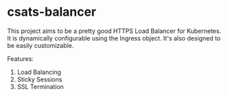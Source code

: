 # csats-balancer

This project aims to be a pretty good HTTPS Load Balancer for Kubernetes. It is dynamically configurable using the
Ingress object. It's also designed to be easily customizable.

Features:

1. Load Balancing
2. Sticky Sessions
3. SSL Termination

